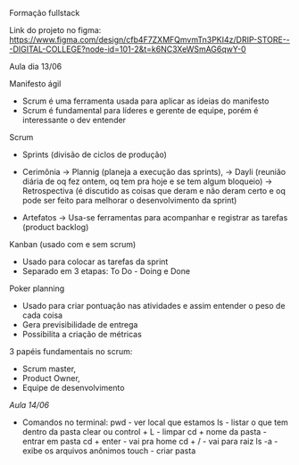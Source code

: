 Formação fullstack

Link do projeto no figma: https://www.figma.com/design/cfb4F7ZXMFQmvmTn3PKI4z/DRIP-STORE---DIGITAL-COLLEGE?node-id=101-2&t=k6NC3XeWSmAG6qwY-0

Aula dia 13/06

 Manifesto ágil
 - Scrum é uma ferramenta usada para aplicar as ideias do manifesto
 - Scrum é fundamental para líderes e gerente de equipe, porém é interessante o dev entender 

 Scrum 
 - Sprints (divisão de ciclos de produção)

 - Cerimônia 
  -> Plannig (planeja a execução das sprints),
  -> Dayli (reunião diária de oq fez ontem, oq tem pra hoje e se tem algum bloqueio)
  -> Retrospectiva (é discutido as coisas que deram e não deram certo e oq pode ser feito para melhorar o desenvolvimento da sprint)

 - Artefatos
  -> Usa-se ferramentas para acompanhar e registrar as tarefas (product backlog)

Kanban (usado com e sem scrum)
 - Usado para colocar as tarefas da sprint
 - Separado em 3 etapas: To Do - Doing e Done

Poker planning
 - Usado para criar pontuação nas atividades e assim entender o peso de cada coisa
 - Gera previsibilidade de entrega
 - Possibilita a criação de métricas

 3 papéis fundamentais no scrum:
 - Scrum master,
 - Product Owner,
 - Equipe de desenvolvimento

*Aula 14/06*

- Comandos no terminal:
pwd - ver local que estamos
ls - listar o que tem dentro da pasta
clear ou control + L - limpar
cd + nome da pasta - entrar em pasta
cd + enter - vai pra home 
cd + / - vai para raiz
ls -a - exibe os arquivos anônimos
touch - criar pasta



